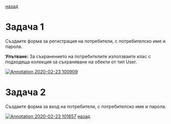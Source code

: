 [назад](/../..)

# Задача 1

Създаите форма за регистрация на потребители, с потребителско име и парола.

**Упътване:** За съхранението на потребителите използваите клас с подходяща колекция за съхраняване на обекти от тип User. 

[![Annotation 2020-02-23 100909](https://user-images.githubusercontent.com/10382663/75106575-e3ded900-5626-11ea-99ee-d7e256dc01bc.png)](https://user-images.githubusercontent.com/10382663/75106575-e3ded900-5626-11ea-99ee-d7e256dc01bc.png)

# Задача 2

Създаите форма за вход на потребители, с потребителско име и парола.

[![Annotation 2020-02-23 101657](https://user-images.githubusercontent.com/10382663/75106576-e5100600-5626-11ea-9bfd-fe1b46a62b7c.png)](https://user-images.githubusercontent.com/10382663/75106576-e5100600-5626-11ea-9bfd-fe1b46a62b7c.png)
[назад](/../..)
